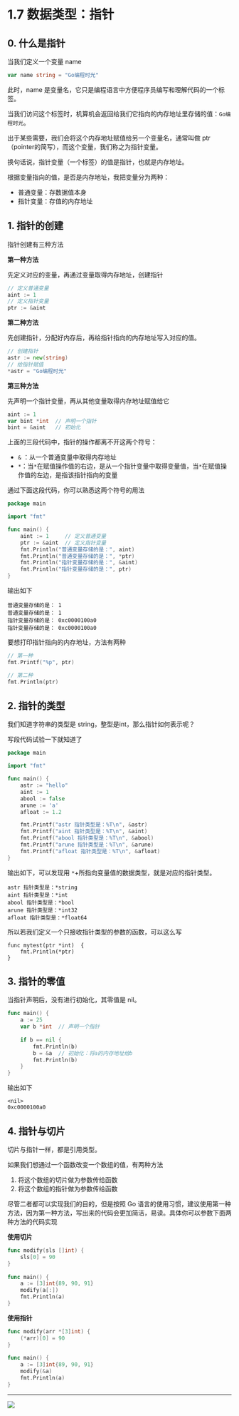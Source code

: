 # 1.7 数据类型：指针

## 0. 什么是指针

当我们定义一个变量 name

```go
var name string = "Go编程时光"
```

此时，name 是变量名，它只是编程语言中方便程序员编写和理解代码的一个标签。

当我们访问这个标签时，机算机会返回给我们它指向的内存地址里存储的值：`Go编程时光`。

出于某些需要，我们会将这个内存地址赋值给另一个变量名，通常叫做 ptr（pointer的简写），而这个变量，我们称之为指针变量。

换句话说，指针变量（一个标签）的值是指针，也就是内存地址。

根据变量指向的值，是否是内存地址，我把变量分为两种：

- 普通变量：存数据值本身
- 指针变量：存值的内存地址



## 1. 指针的创建

指针创建有三种方法

**第一种方法**

先定义对应的变量，再通过变量取得内存地址，创建指针

```go
// 定义普通变量
aint := 1
// 定义指针变量
ptr := &aint     
```



**第二种方法**

先创建指针，分配好内存后，再给指针指向的内存地址写入对应的值。

```go
// 创建指针
astr := new(string)
// 给指针赋值
*astr = "Go编程时光"
```



**第三种方法**

先声明一个指针变量，再从其他变量取得内存地址赋值给它

```go
aint := 1
var bint *int  // 声明一个指针
bint = &aint   // 初始化
```



上面的三段代码中，指针的操作都离不开这两个符号：

- `&` ：从一个普通变量中取得内存地址
- `*`：当`*`在赋值操作值的右边，是从一个指针变量中取得变量值，当`*`在赋值操作值的左边，是指该指针指向的变量



通过下面这段代码，你可以熟悉这两个符号的用法

```go
package main

import "fmt"

func main() {
	aint := 1     // 定义普通变量
	ptr := &aint  // 定义指针变量
	fmt.Println("普通变量存储的是：", aint)
	fmt.Println("普通变量存储的是：", *ptr)
	fmt.Println("指针变量存储的是：", &aint)
	fmt.Println("指针变量存储的是：", ptr)
}
```

输出如下

```
普通变量存储的是： 1
普通变量存储的是： 1
指针变量存储的是： 0xc0000100a0
指针变量存储的是： 0xc0000100a0
```



要想打印指针指向的内存地址，方法有两种

```go
// 第一种
fmt.Printf("%p", ptr)

// 第二种
fmt.Println(ptr)
```



## 2. 指针的类型

我们知道字符串的类型是 string，整型是int，那么指针如何表示呢？

写段代码试验一下就知道了

```go
package main

import "fmt"

func main() {
	astr := "hello"
	aint := 1
	abool := false
	arune := 'a'
	afloat := 1.2

	fmt.Printf("astr 指针类型是：%T\n", &astr)
	fmt.Printf("aint 指针类型是：%T\n", &aint)
	fmt.Printf("abool 指针类型是：%T\n", &abool)
	fmt.Printf("arune 指针类型是：%T\n", &arune)
	fmt.Printf("afloat 指针类型是：%T\n", &afloat)
}
```

输出如下，可以发现用 `*`+所指向变量值的数据类型，就是对应的指针类型。

```
astr 指针类型是：*string
aint 指针类型是：*int
abool 指针类型是：*bool
arune 指针类型是：*int32
afloat 指针类型是：*float64
```

所以若我们定义一个只接收指针类型的参数的函数，可以这么写

```
func mytest(ptr *int)  {
	fmt.Println(*ptr)
}
```



## 3. 指针的零值

当指针声明后，没有进行初始化，其零值是 nil。

```go
func main() {  
    a := 25
	var b *int  // 声明一个指针
	
    if b == nil {
        fmt.Println(b)
        b = &a  // 初始化：将a的内存地址给b
        fmt.Println(b)
    }
}
```

输出如下

```
<nil>
0xc0000100a0
```



## 4. 指针与切片

切片与指针一样，都是引用类型。

如果我们想通过一个函数改变一个数组的值，有两种方法

1. 将这个数组的切片做为参数传给函数
2. 将这个数组的指针做为参数传给函数



尽管二者都可以实现我们的目的，但是按照 Go 语言的使用习惯，建议使用第一种方法，因为第一种方法，写出来的代码会更加简洁，易读。具体你可以参数下面两种方法的代码实现

**使用切片**

```go
func modify(sls []int) {  
	sls[0] = 90
}
	
func main() {  
    a := [3]int{89, 90, 91}
    modify(a[:])
    fmt.Println(a)
}
```

**使用指针**

```go
func modify(arr *[3]int) {  
	(*arr)[0] = 90
}
	
func main() {  
    a := [3]int{89, 90, 91}
    modify(&a)
    fmt.Println(a)
}
```





---

![](http://image.python-online.cn/20200315144434.png)